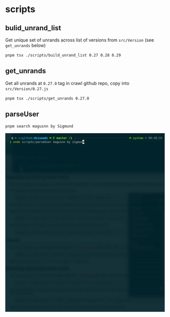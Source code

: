 # scripts

## bulid_unrand_list

Get unique set of unrands across list of versions from `src/Version` (see `get_unrands` below)

```sh
pnpm tsx ./scripts/build_unrand_list 0.27 0.28 0.29
```

## get_unrands

Get all unrands at `0.27.0` tag in crawl github repo, copy into `src/Version/0.27.js`

```sh
pnpm tsx ./scripts/get_unrands 0.27.0
```

## parseUser

```sh
pnpm search magusnn by Sigmund
```

![Demo GIF of parseUser for user "magusnn" for term "by sigmund"](https://raw.githubusercontent.com/magus/dcsseeds/master/static/parseuser-demo-4x.766b70.gif)
